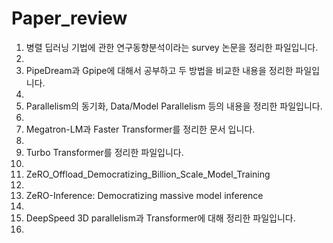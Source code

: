 # Paper_review


1. 병렬 딥러닝 기법에 관한 연구동향분석이라는 survey 논문을 정리한 파일입니다.
2. 
3. PipeDream과 Gpipe에 대해서 공부하고 두 방법을 비교한 내용을 정리한 파일입니다.
4. 
5. Parallelism의 동기화, Data/Model Parallelism 등의 내용을 정리한 파일입니다.
6. 
7. Megatron-LM과 Faster Transformer를 정리한 문서 입니다.
8. 
9. Turbo Transformer를 정리한 파일입니다.
10. 
11. ZeRO_Offload_Democratizing_Billion_Scale_Model_Training
12. 
13. ZeRO-Inference: Democratizing massive model inference
14. 
15. DeepSpeed 3D parallelism과 Transformer에 대해 정리한 파일입니다.
16. 
